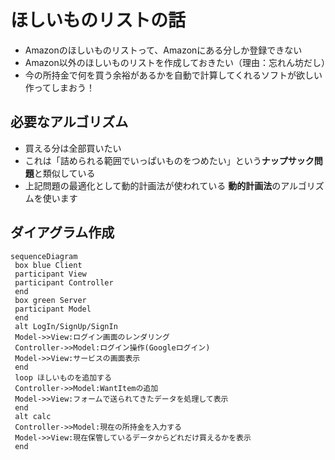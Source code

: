 
# ほしいものリストの話
- Amazonのほしいものリストって、Amazonにある分しか登録できない
- Amazon以外のほしいものリストを作成しておきたい（理由：忘れん坊だし）
- 今の所持金で何を買う余裕があるかを自動で計算してくれるソフトが欲しい
作ってしまおう！

## 必要なアルゴリズム
- 買える分は全部買いたい
- これは「詰められる範囲でいっぱいものをつめたい」という**ナップサック問題**と類似している
- 上記問題の最適化として動的計画法が使われている
  **動的計画法**のアルゴリズムを使います

## ダイアグラム作成

```mermaid
sequenceDiagram
 box blue Client
 participant View
 participant Controller
 end
 box green Server
 participant Model
 end
 alt LogIn/SignUp/SignIn
 Model->>View:ログイン画面のレンダリング
 Controller->>Model:ログイン操作(Googleログイン)
 Model->>View:サービスの画面表示
 end
 loop ほしいものを追加する
 Controller->>Model:WantItemの追加
 Model->>View:フォームで送られてきたデータを処理して表示
 end
 alt calc
 Controller->>Model:現在の所持金を入力する
 Model->>View:現在保管しているデータからどれだけ買えるかを表示
 end
```
